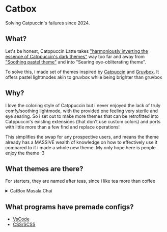 # Catbox

Solving Catpuccin's failures since 2024.

## What?

Let's be honest, Catppuccin Latte takes ["harmoniously inverting the essence of Catppuccin's dark themes"](https://catppuccin.com/palette) way too far and away from ["Soothing pastel theme"](https://catppuccin.com/) and into "Searing eye-obliterating theme".

To solve this, i made set of themes inspired by [Catpuccin](https://catppuccin.com/) and [Gruvbox](https://github.com/morhetz/gruvbox). It offers pastel lightmodes akin to gruvbox while being brighter than gruvbox

## Why?

I love the coloring style of Catppuccin but i never enjoyed the lack of truly comfy/soothing lightmode, with the provided one feeling very sterile and eye searing. So i set out to make more themes that can be retrofitted into Catppuccin's existing extensions (that don't use custom colors) and ports with little more than a few find and replace operations!

This simplifies the swap for any prospective users, and means the theme already has a MASSIVE wealth of knowledge on how to effectively use it compared to if i made a whole new theme. My only hope here is people enjoy the theme :3

## What themes are there?

For starters, they are named after teas, since i like tea more than coffee

<details>
  <summary>CatBox Masala Chai</summary>
  
| Color                   | Name      | Hex     |
|-------------------------|-----------|---------|
| $${\color{#e68d70}⬤}$$ | Rosewater | #e68d70 |
| $${\color{#d87c7a}⬤}$$ | Flamingo  | #d87c7a |
| $${\color{#df8f92}⬤}$$ | Pink      | #df8f92 |
| $${\color{#a768f9}⬤}$$ | Mauve     | #a768f9 |
| $${\color{#d54d52}⬤}$$ | Red       | #d54d52 |
| $${\color{#f0606d}⬤}$$ | Maroon    | #f0606d |
| $${\color{#f07f40}⬤}$$ | Peach     | #f07f40 |
| $${\color{#da9413}⬤}$$ | Yellow    | #da9413 |
| $${\color{#4cab38}⬤}$$ | Green     | #4cab38 |
| $${\color{#78bfb8}⬤}$$ | Teal      | #78bfb8 |
| $${\color{#60bfe5}⬤}$$ | Sky       | #60bfe5 |
| $${\color{#56adcf}⬤}$$ | Sapphire  | #56adcf |
| $${\color{#6c97e1}⬤}$$ | Blue      | #6c97e1 |
| $${\color{#9799ff}⬤}$$ | Lavender  | #9799ff |
| $${\color{#322c2a}⬤}$$ | Text      | #322c2a |
| $${\color{#473c36}⬤}$$ | Subtext1  | #473c36 |
| $${\color{#5a4f44}⬤}$$ | Subtext0  | #5a4f44 |
| $${\color{#6f6254}⬤}$$ | Overlay2  | #6f6254 |
| $${\color{#847564}⬤}$$ | Overlay1  | #847564 |
| $${\color{#988873}⬤}$$ | Overlay0  | #988873 |
| $${\color{#ad9c86}⬤}$$ | Surface2  | #ad9c86 |
| $${\color{#c1aa8e}⬤}$$ | Surface1  | #c1aa8e |
| $${\color{#d8c1a4}⬤}$$ | Surface0  | #d8c1a4 |
| $${\color{#f2e5bc}⬤}$$ | Base      | #f2e5bc |
| $${\color{#ebdbb2}⬤}$$ | Mantle    | #ebdbb2 |
| $${\color{#d5c4a1}⬤}$$ | Crust     | #d5c4a1 |
</details>

## What programs have premade configs?

- [VsCode](https://github.com/Catbox-Themes/vscode)
- [CSS/SCSS](https://github.com/Catbox-Themes/CSS-SCSS)
